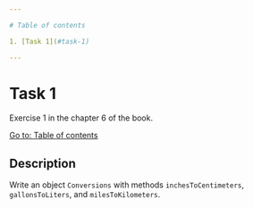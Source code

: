 ```yaml
---

# Table of contents

1. [Task 1](#task-1)

---
```


# Task 1

Exercise 1 in the chapter 6 of the book.

[Go to: Table of contents](#table-of-contents)

## Description

Write an object `Conversions` with methods `inchesToCentimeters`, `gallonsToLiters`, and `milesToKilometers`.
